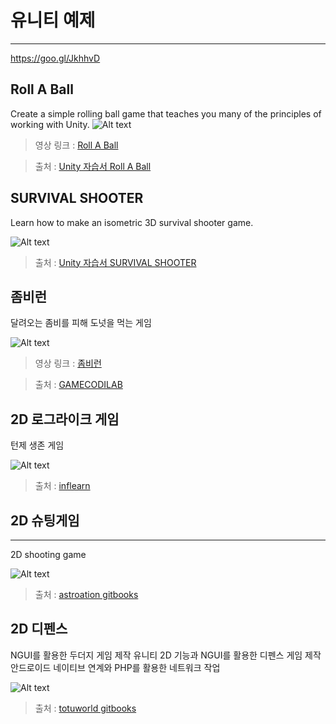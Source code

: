 유니티 예제
====
----
<https://goo.gl/JkhhvD>

## Roll A Ball
Create a simple rolling ball game that teaches you many of the principles of working with Unity.
![Alt text](https://unity3d.com/sites/default/files/learn-playlist/icon/rollaball-thumb1.jpg)

>영상 링크 : [Roll A Ball](https://youtu.be/RFlh8pTf4DU)

>출처 : [Unity 자습서 Roll A Ball](https://unity3d.com/kr/learn/tutorials/projects/roll-ball-tutorial)

## SURVIVAL SHOOTER
Learn how to make an isometric 3D survival shooter game.

![Alt text](https://unity3d.com/sites/default/files/learn-playlist/icon/survivalshooter-thumb1.jpg)

>출처 : [Unity 자습서 SURVIVAL SHOOTER](https://unity3d.com/kr/learn/tutorials/projects/survival-shooter-tutorial)


## 좀비런
달려오는 좀비를 피해 도넛을 먹는 게임

![Alt text](http://www.gamecodi.com/board/data/mutiupload/GAMECODI_HDD/4c03ccb9c007c4da155cee00395dc228.png)

>영상 링크 : [좀비런](https://youtu.be/qZ4YS4RERjw)

>출처 : [GAMECODILAB](http://lab.gamecodi.com/board/zboard.php?id=GAMECODILAB_PDS&no=175)


## 2D 로그라이크 게임
턴제 생존 게임

![Alt text](https://www.inflearn.com/wp-content/uploads/unity003.jpg)

>출처 : [inflearn](https://www.inflearn.com/course/%EC%9C%A0%EB%8B%88%ED%8B%B0-3d-%EA%B2%8C%EC%9E%84-%EB%A7%8C%EB%93%A4%EA%B8%B0/?error=login)


## 2D 슈팅게임
----
2D shooting game

![Alt text](https://astoration.gitbooks.io/sihs-shootinggame/content/오우3.PNG)

>출처 : [astroation gitbooks](https://astoration.gitbooks.io/sihs-shootinggame/content/)


## 2D 디펜스
NGUI를 활용한 두더지 게임 제작 유니티 2D 기능과 NGUI를 활용한 디펜스 게임 제작 안드로이드 네이티브 연계와 PHP를 활용한 네트워크 작업

![Alt text](http://developerfarm.cdn1.cafe24.com/cover/l/9788998139704.jpg)

>출처 : [totuworld gitbooks](https://totuworld.gitbooks.io/unity_ngui/content/)
